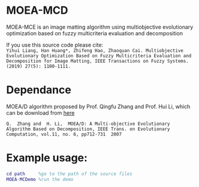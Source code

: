 # MOEA-MCD
MOEA-MCE is an image matting algorithm using multiobjective evolutionary optimization based on fuzzy multicriteria evaluation and decomposition  

If you use this source code please cite:  
```Yihui Liang, Han Huang*, Zhifeng Hao, Zhaoquan Cai. Multiobjective Evolutionary Optimization Based on Fuzzy Multicriteria Evaluation and Decomposition for Image Matting, IEEE Transactions on Fuzzy Systems. (2019) 27(5): 1100-1111.```
# Dependance
MOEA/D algorithm proposed by Prof. Qingfu Zhang and Prof. Hui Li, which can be download from [here](https://dces.essex.ac.uk/staff/zhang/webofmoead.htm)  

```Q.  Zhang and  H. Li,  MOEA/D: A Multi-objective Evolutionary Algorithm Based on Decomposition, IEEE Trans. on Evolutionary Computation, vol.11, no. 6, pp712-731  2007```
# Example usage:
```matlab
cd path     %go to the path of the source files
MOEA-MCDemo %run the demo
```